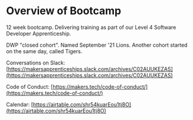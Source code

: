 # Overview of Bootcamp

12 week bootcamp. Delivering training as part of our Level 4 Software Developer Apprenticeship.

DWP "closed cohort". Named September '21 Lions. Another cohort started on the same day, called Tigers.

Conversations on Slack: [https://makersapprenticeships.slack.com/archives/C02AUUKEZAS](https://makersapprenticeships.slack.com/archives/C02AUUKEZAS)

Code of Conduct: [https://makers.tech/code-of-conduct/](https://makers.tech/code-of-conduct/)

Calendar: [https://airtable.com/shr54kuarEou1tj8O](https://airtable.com/shr54kuarEou1tj8O)






